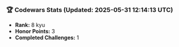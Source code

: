 ### 🏆 Codewars Stats (Updated: 2025-05-31 12:14:13 UTC)

- **Rank:** 8 kyu
- **Honor Points:** 3
- **Completed Challenges:** 1
